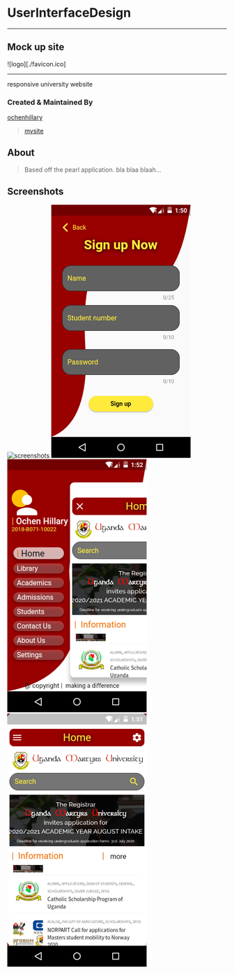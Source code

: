 
# __UserInterfaceDesign__
___
## Mock up site

![logo][./favicon.ico]
***
responsive university website

### Created & Maintained By

  [ochenhillary](https://github.com/occn8)
  > [mysite](https://...mysite..)


## About

> Based off the pearl application.
> bla blaa blaah...

## Screenshots
![screenshots](./img/logo.png)
![screenshots](./2-signup.png)
![screenshots](./3-nav.png)
![screenshots](./4-home.png)
